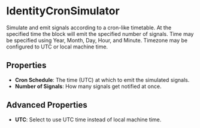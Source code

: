 IdentityCronSimulator
=====================
Simulate and emit signals according to a cron-like timetable. At the specified time the block will emit the specified number of signals. Time may be specified using Year, Month, Day, Hour, and Minute. Timezone may be configured to UTC or local machine time.

Properties
---
- **Cron Schedule**: The time (UTC) at which to emit the simulated signals.
- **Number of Signals**: How many signals get notified at once.

Advanced Properties
---
- **UTC**: Select to use UTC time instead of local machine time.
